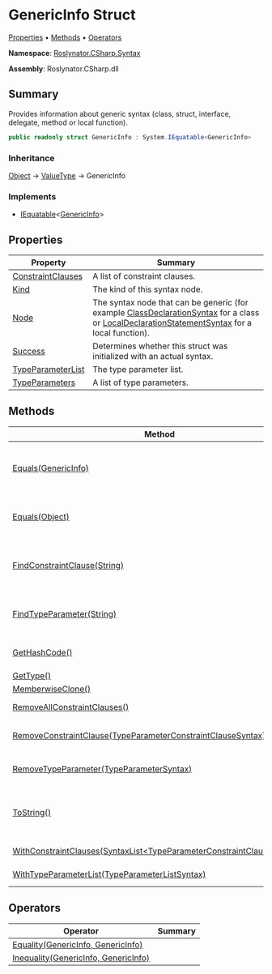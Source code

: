 # GenericInfo Struct

[Properties](#properties) &#x2022; [Methods](#methods) &#x2022; [Operators](#operators)

**Namespace**: [Roslynator.CSharp.Syntax](../README.md)

**Assembly**: Roslynator\.CSharp\.dll

## Summary

Provides information about generic syntax \(class, struct, interface, delegate, method or local function\)\.

```csharp
public readonly struct GenericInfo : System.IEquatable<GenericInfo>
```

### Inheritance

[Object](https://docs.microsoft.com/en-us/dotnet/api/system.object) &#x2192; [ValueType](https://docs.microsoft.com/en-us/dotnet/api/system.valuetype) &#x2192; GenericInfo

### Implements

* [IEquatable](https://docs.microsoft.com/en-us/dotnet/api/system.iequatable-1)\<[GenericInfo](./README.md)>

## Properties

| Property | Summary |
| -------- | ------- |
| [ConstraintClauses](ConstraintClauses/README.md) | A list of constraint clauses\. |
| [Kind](Kind/README.md) | The kind of this syntax node\. |
| [Node](Node/README.md) | The syntax node that can be generic \(for example [ClassDeclarationSyntax](https://docs.microsoft.com/en-us/dotnet/api/microsoft.codeanalysis.csharp.syntax.classdeclarationsyntax) for a class or [LocalDeclarationStatementSyntax](https://docs.microsoft.com/en-us/dotnet/api/microsoft.codeanalysis.csharp.syntax.localdeclarationstatementsyntax) for a local function\)\. |
| [Success](Success/README.md) | Determines whether this struct was initialized with an actual syntax\. |
| [TypeParameterList](TypeParameterList/README.md) | The type parameter list\. |
| [TypeParameters](TypeParameters/README.md) | A list of type parameters\. |

## Methods

| Method | Summary |
| ------ | ------- |
| [Equals(GenericInfo)](Equals/README.md#Roslynator_CSharp_Syntax_GenericInfo_Equals_Roslynator_CSharp_Syntax_GenericInfo_) | Determines whether this instance is equal to another object of the same type\. \(Implements [IEquatable\<GenericInfo>.Equals](https://docs.microsoft.com/en-us/dotnet/api/system.iequatable-1.equals)\) |
| [Equals(Object)](Equals/README.md#Roslynator_CSharp_Syntax_GenericInfo_Equals_System_Object_) | Determines whether this instance and a specified object are equal\. \(Overrides [ValueType.Equals](https://docs.microsoft.com/en-us/dotnet/api/system.valuetype.equals)\) |
| [FindConstraintClause(String)](FindConstraintClause/README.md) | Searches for a constraint clause with the specified type parameter name and returns the first occurrence within the constraint clauses\. |
| [FindTypeParameter(String)](FindTypeParameter/README.md) | Searches for a type parameter with the specified name and returns the first occurrence within the type parameters\. |
| [GetHashCode()](GetHashCode/README.md) | Returns the hash code for this instance\. \(Overrides [ValueType.GetHashCode](https://docs.microsoft.com/en-us/dotnet/api/system.valuetype.gethashcode)\) |
| [GetType()](https://docs.microsoft.com/en-us/dotnet/api/system.object.gettype) |  \(Inherited from [Object](https://docs.microsoft.com/en-us/dotnet/api/system.object)\) |
| [MemberwiseClone()](https://docs.microsoft.com/en-us/dotnet/api/system.object.memberwiseclone) |  \(Inherited from [Object](https://docs.microsoft.com/en-us/dotnet/api/system.object)\) |
| [RemoveAllConstraintClauses()](RemoveAllConstraintClauses/README.md) | Creates a new [GenericInfo](./README.md) with all constraint clauses removed\. |
| [RemoveConstraintClause(TypeParameterConstraintClauseSyntax)](RemoveConstraintClause/README.md) | Creates a new [GenericInfo](./README.md) with the specified constraint clause removed\. |
| [RemoveTypeParameter(TypeParameterSyntax)](RemoveTypeParameter/README.md) | Creates a new [GenericInfo](./README.md) with the specified type parameter removed\. |
| [ToString()](ToString/README.md) | Returns the string representation of the underlying syntax, not including its leading and trailing trivia\. \(Overrides [ValueType.ToString](https://docs.microsoft.com/en-us/dotnet/api/system.valuetype.tostring)\) |
| [WithConstraintClauses(SyntaxList\<TypeParameterConstraintClauseSyntax>)](WithConstraintClauses/README.md) | Creates a new [GenericInfo](./README.md) with the constraint clauses updated\. |
| [WithTypeParameterList(TypeParameterListSyntax)](WithTypeParameterList/README.md) | Creates a new [GenericInfo](./README.md) with the type parameter list updated\. |

## Operators

| Operator | Summary |
| -------- | ------- |
| [Equality(GenericInfo, GenericInfo)](op_Equality/README.md) | |
| [Inequality(GenericInfo, GenericInfo)](op_Inequality/README.md) | |

